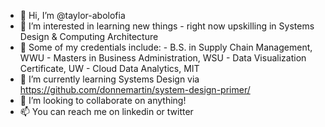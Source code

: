 - 👋 Hi, I’m @taylor-abolofia
- 👀 I’m interested in learning new things - right now upskilling in Systems Design & Computing Architecture
- 🪪 Some of my credentials include:
      - B.S. in Supply Chain Management, WWU
      - Masters in Business Administration, WSU
      - Data Visualization Certificate, UW
      - Cloud Data Analytics, MIT
- 🌱 I’m currently learning Systems Design via https://github.com/donnemartin/system-design-primer/
- 💞️ I’m looking to collaborate on anything!
- 📫 You can reach me on linkedin or twitter

<!---
taylor-abolofia/taylor-abolofia is a ✨ special ✨ repository because its `README.md` (this file) appears on your GitHub profile.
You can click the Preview link to take a look at your changes.
--->
